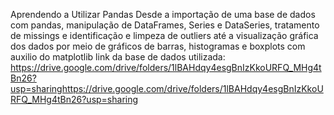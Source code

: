 Aprendendo a Utilizar Pandas
Desde a importação de uma base de dados com pandas, manipulação de DataFrames, Series e DataSeries, tratamento de missings e identificação e limpeza de outliers 
até a visualização gráfica dos dados por meio de gráficos de barras, histogramas e boxplots com auxilio do matplotlib
link da base de dados utilizada: https://drive.google.com/drive/folders/1lBAHdqy4esgBnIzKkoURFQ_MHg4tBn26?usp=sharinghttps://drive.google.com/drive/folders/1lBAHdqy4esgBnIzKkoURFQ_MHg4tBn26?usp=sharing
